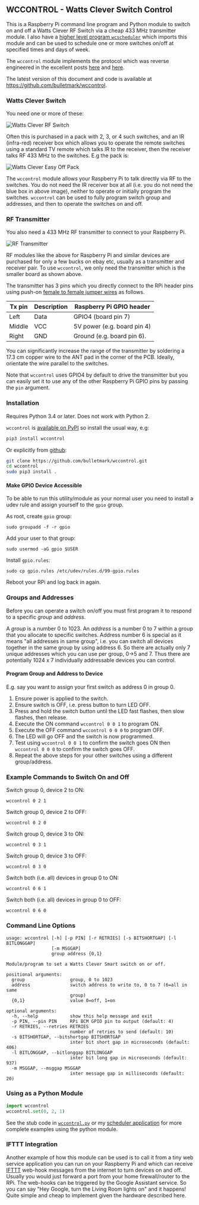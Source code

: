 ## WCCONTROL - Watts Clever Switch Control

This is a Raspberry Pi command line program and Python module to switch
on and off a Watts Clever RF Switch via a cheap 433 MHz transmitter
module. I also have a [higher level program
`wcscheduler`](https://github.com/bulletmark/wcscheduler) which imports
this module and can be used to schedule one or more switches on/off at
specified times and days of week.

The `wccontrol` module implements the protocol which was reverse
engineered in the excellent posts
[here](https://goughlui.com/2016/04/10/reverse-eng-watts-clever-easy-off-sockets-wsmart-box-es-aus1103/)
and
[here](https://goughlui.com/2016/04/13/reverse-eng-pt-2-watts-clever-easy-off-wsmart-box-es-aus1103/).

The latest version of this document and code is available at
https://github.com/bulletmark/wccontrol.

### Watts Clever Switch

You need one or more of these:

![Watts Clever RF Switch](http://i.imgur.com/mILcB6m.jpg)

Often this is purchased in a pack with 2, 3, or 4 such switches, and an
IR (infra-red) receiver box which allows you to operate the remote
switches using a standard TV remote which talks IR to the receiver, then
the receiver talks RF 433 MHz to the switches. E.g the pack is:

![Watts Clever Easy Off Pack](http://i.imgur.com/uqLBL8f.jpg)

The `wccontrol` module allows your Raspberry Pi to talk directly via RF
to the switches. You do not need the IR receiver box at all (i.e. you do
not need the blue box in above image), neither to operate or initially
program the switches. `wccontrol` can be used to fully program
switch group and addresses, and then to operate the switches on and off.

### RF Transmitter

You also need a 433 MHz RF transmitter to connect to your Raspberry Pi.

![RF Transmitter](http://i.imgur.com/UHoh3Px.jpg)

RF modules like the above for Raspberry Pi and similar devices are
purchased for only a few bucks on ebay etc, usually as a transmitter and
receiver pair. To use `wccontrol`, we only need the transmitter which is
the smaller board as shown above.

The transmitter has 3 pins which you directly connect to the RPi header
pins using push-on [female to female jumper
wires](https://cdn.solarbotics.com/products/photos/0044041262b3ac74afe434653a898da2/45030-IMG_6230wht.jpg)
as follows.

Tx pin | Description | Raspberry Pi GPIO header
------ | ----------- | ------------------------
Left   | Data        | GPIO4 (board pin 7)
Middle | VCC         | 5V power (e.g. board pin 4)
Right  | GND         | Ground  (e.g. board pin 6).

You can significantly increase the range of the transmitter by soldering
a 17.3 cm copper wire to the ANT pad in the corner of the PCB. Ideally,
orientate the wire parallel to the switches.

Note that `wccontrol` uses GPIO4 by default to drive the transmitter but
you can easily set it to use any of the other Raspberry Pi GPIO pins by
passing the `pin` argument.

### Installation

Requires Python 3.4 or later. Does not work with Python 2.

`wccontrol` is [available on PyPI](https://pypi.org/project/wccontrol/)
so install the usual way, e.g:

```bash
pip3 install wccontrol
```

Or explicitly from [github](https://github.com/bulletmark/wccontrol):

```bash
git clone https://github.com/bulletmark/wccontrol.git
cd wccontrol
sudo pip3 install .
```

#### Make GPIO Device Accessible

To be able to run this utility/module as your normal user you need to
install a udev rule and assign yourself to the `gpio` group.

As root, create `gpio` group:

    sudo groupadd -f -r gpio

Add your user to that group:

    sudo usermod -aG gpio $USER

Install `gpio.rules`:

    sudo cp gpio.rules /etc/udev/rules.d/99-gpio.rules

Reboot your RPi and log back in again.

### Groups and Addresses

Before you can operate a switch on/off you must first program it to
respond to a specific _group_ and _address_.

A _group_ is a number 0 to 1023. An _address_ is a number 0 to 7 within
a group that you allocate to specific switches. Address number 6 is
special as it means "all addresses in same group", i.e. you can switch
all devices together in the same group by using address 6. So there are
actually only 7 unique addresses which you can use per group, 0->5 and
7. Thus there are potentially 1024 x 7 individually addressable devices
you can control.

#### Program Group and Address to Device

E.g. say you want to assign your first switch as address 0 in group 0.

1. Ensure power is applied to the switch.
1. Ensure switch is OFF, i.e. press button to turn LED OFF.
1. Press and hold the switch button until the LED fast flashes, then
   slow flashes, then release.
1. Execute the ON command `wccontrol 0 0 1` to program ON.
1. Execute the OFF command `wccontrol 0 0 0` to program OFF.
1. The LED will go OFF and the switch is now programmed.
1. Test using `wccontrol 0 0 1` to confirm the switch goes ON then 
   `wccontrol 0 0 0` to confirm the switch goes OFF.
1. Repeat the above steps for your other switches using a different group/address.

### Example Commands to Switch On and Off

Switch group 0, device 2 to ON:

    wccontrol 0 2 1

Switch group 0, device 2 to OFF:

    wccontrol 0 2 0

Switch group 0, device 3 to ON:

    wccontrol 0 3 1

Switch group 0, device 3 to OFF:

    wccontrol 0 3 0

Switch both (i.e. all) devices in group 0 to ON:

    wccontrol 0 6 1

Switch both (i.e. all) devices in group 0 to OFF:

    wccontrol 0 6 0

### Command Line Options

```
usage: wccontrol [-h] [-p PIN] [-r RETRIES] [-s BITSHORTGAP] [-l BITLONGGAP]
                 [-m MSGGAP]
                 group address {0,1}

Module/program to set a Watts Clever Smart switch on or off.

positional arguments:
  group                 group, 0 to 1023
  address               switch address to write to, 0 to 7 (6=all in same
                        group)
  {0,1}                 value 0=off, 1=on

optional arguments:
  -h, --help            show this help message and exit
  -p PIN, --pin PIN     RPi BCM GPIO pin to output (default: 4)
  -r RETRIES, --retries RETRIES
                        number of retries to send (default: 10)
  -s BITSHORTGAP, --bitshortgap BITSHORTGAP
                        inter bit short gap in microseconds (default: 406)
  -l BITLONGGAP, --bitlonggap BITLONGGAP
                        inter bit long gap in microseconds (default: 937)
  -m MSGGAP, --msggap MSGGAP
                        inter message gap in milliseconds (default: 20)
```

### Using as a Python Module

```python
import wccontrol
wccontrol.set(0, 2, 1)
```

See the stub code in
[`wccontrol.py`](https://github.com/bulletmark/wccontrol/blob/master/wccontrol.py)
or my [scheduler
application](https://github.com/bulletmark/wcscheduler/blob/master/wcscheduler)
for more complete examples using the python module.

### IFTTT Integration

Another example of how this module can be used is to call it from a tiny
web service application you can run on your Raspberry Pi and which can
receive [IFTTT](https://ifttt.com/discover) web-hook messages from the
internet to turn devices on and off. Usually you would just forward a
port from your home firewall/router to the RPi. The web-hooks can be
triggered by the Google Assistant service. So you can say "Hey Google,
turn the Living Room lights on" and it happens! Quite simple and cheap
to implement given the hardware described here.

<!-- vim: se ai syn=markdown: -->
